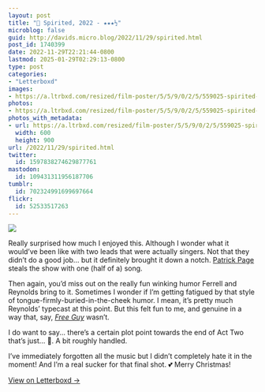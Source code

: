 ```yaml
---
layout: post
title: "🍿 Spirited, 2022 - ★★★½"
microblog: false
guid: http://davids.micro.blog/2022/11/29/spirited.html
post_id: 1740399
date: 2022-11-29T22:21:44-0800
lastmod: 2025-01-29T02:29:13-0800
type: post
categories:
- "Letterboxd"
images:
- https://a.ltrbxd.com/resized/film-poster/5/5/9/0/2/5/559025-spirited-0-600-0-900-crop.jpg?v=3227a609c0
photos:
- https://a.ltrbxd.com/resized/film-poster/5/5/9/0/2/5/559025-spirited-0-600-0-900-crop.jpg?v=3227a609c0
photos_with_metadata:
- url: https://a.ltrbxd.com/resized/film-poster/5/5/9/0/2/5/559025-spirited-0-600-0-900-crop.jpg?v=3227a609c0
  width: 600
  height: 900
url: /2022/11/29/spirited.html
twitter:
  id: 1597838274629877761
mastodon:
  id: 109431311956187706
tumblr:
  id: 702324991699697664
flickr:
  id: 52533517263
---
```

 <p><img src="https://a.ltrbxd.com/resized/film-poster/5/5/9/0/2/5/559025-spirited-0-600-0-900-crop.jpg?v=3227a609c0"/></p> <p>Really surprised how much I enjoyed this. Although I wonder what it would’ve been like with two leads that were actually singers. Not that they didn’t do a good job... but it definitely brought it down a notch. <a href="https://music.apple.com/us/album/hellfire/1270209325?i=1270210013" rel="nofollow">Patrick Page</a> steals the show with one (half of a) song.</p><p>Then again, you’d miss out on the really fun winking humor Ferrell and Reynolds bring to it. Sometimes I wonder if I’m getting fatigued by that style of tongue-firmly-buried-in-the-cheek humor. I mean, it’s pretty much Reynolds’ typecast at this point. But this felt fun to me, and genuine in a way that, say, <a href="https://boxd.it/2F6i9d" rel="nofollow"><i>Free Guy</i></a> wasn’t.</p><p>I do want to say... there’s a certain plot point towards the end of Act Two that’s just... 👀. A bit roughly handled.</p><p>I’ve immediately forgotten all the music but I didn’t completely hate it in the moment! And I’m a real sucker for that final shot. 💕 Merry Christmas!</p> 
<p><a href="https://letterboxd.com/theschlaepfer/film/spirited/">View on Letterboxd →</a></p>
